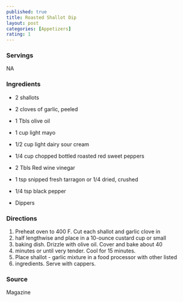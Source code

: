 ```yaml
---
published: true
title: Roasted Shallot Dip
layout: post
categories: [Appetizers]
rating: 1
---
```

### Servings
NA

### Ingredients
- 2 shallots
- 2 cloves of garlic, peeled
- 1 Tbls olive oil
- 1 cup light mayo
- 1/2 cup light dairy sour cream
- 1/4 cup chopped bottled roasted red sweet peppers
- 2 Tbls Red wine vinegar
- 1 tsp snipped fresh tarragon or 1/4 dried, crushed
- 1/4 tsp black pepper

- Dippers


### Directions
1. Preheat oven to 400 F. Cut each shallot and garlic clove in
2. half lengthwise and place in a 10-ounce custard cup or small
3. baking dish.  Drizzle with olive oil.  Cover and bake about 40
4. minutes or until very tender.  Cool for 15 minutes.
5. Place shallot - garlic mixture in a food processor with other listed
6. ingredients.  Serve with cappers.

### Source
Magazine
